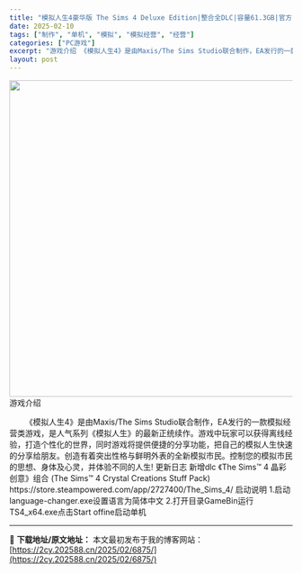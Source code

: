 ```yaml
---
title: "模拟人生4豪华版 The Sims 4 Deluxe Edition|整合全DLC|容量61.3GB|官方中文v1.105.332.1020豪华版"
date: 2025-02-10
tags: ["制作", "单机", "模拟", "模拟经营", "经营"]
categories: ["PC游戏"]
excerpt: "游戏介绍 《模拟人生4》是由Maxis/The Sims Studio联合制作，EA发行的一款模拟经营类游戏，是人气系列《模拟人生》的最新正统续作。游戏中玩家可以获得离线经验，打造个性化的世界，同时游戏将提供便捷的分享功能，把自己的模拟人生快速的分享给朋友。创造有着突出性格与鲜明外表的全新模拟市民。&hellip;"
layout: post
---
```


<img src="https://2cy.202588.cn/wp-content/uploads/2025/02/2025021115275448.webp" alt="" width="1000" height="562" class="aligncenter size-full wp-image-7161" />
游戏介绍
<p style="white-space: normal; text-indent: 2em; text-align: left;">《模拟人生4》是由Maxis/The Sims Studio联合制作，EA发行的一款模拟经营类游戏，是人气系列《模拟人生》的最新正统续作。游戏中玩家可以获得离线经验，打造个性化的世界，同时游戏将提供便捷的分享功能，把自己的模拟人生快速的分享给朋友。创造有着突出性格与鲜明外表的全新模拟市民。控制您的模拟市民的思想、身体及心灵，并体验不同的人生!
更新日志
新增dlc
《The Sims™ 4 晶彩创意》组合 (The Sims™ 4 Crystal Creations Stuff Pack)
https://store.steampowered.com/app/2727400/The_Sims_4/
启动说明
1.启动language-changer.exe设置语言为简体中文
2.打开目录GameBin运行TS4_x64.exe点击Start offine启动单机</p>

</div>

---
📖 **下载地址/原文地址：** 本文最初发布于我的博客网站：[https://2cy.202588.cn/2025/02/6875/](https://2cy.202588.cn/2025/02/6875/)
